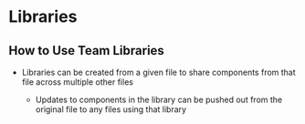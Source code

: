 # Libraries

## How to Use Team Libraries

- Libraries can be created from a given file to share components from that file across multiple other files

    - Updates to components in the library can be pushed out from the original file to any files using that library